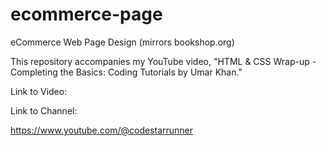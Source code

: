 # ecommerce-page
eCommerce Web Page Design (mirrors bookshop.org)

This repository accompanies my YouTube video, "HTML & CSS Wrap-up - Completing the Basics: Coding Tutorials by Umar Khan."

Link to Video:



Link to Channel:

https://www.youtube.com/@codestarrunner
